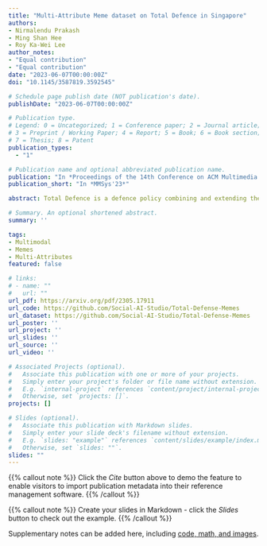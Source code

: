 ```yaml
---
title: "Multi-Attribute Meme dataset on Total Defence in Singapore"
authors:
- Nirmalendu Prakash
- Ming Shan Hee
- Roy Ka-Wei Lee
author_notes:
- "Equal contribution"
- "Equal contribution"
date: "2023-06-07T00:00:00Z"
doi: "10.1145/3587819.3592545"

# Schedule page publish date (NOT publication's date).
publishDate: "2023-06-07T00:00:00Z"

# Publication type.
# Legend: 0 = Uncategorized; 1 = Conference paper; 2 = Journal article;
# 3 = Preprint / Working Paper; 4 = Report; 5 = Book; 6 = Book section;
# 7 = Thesis; 8 = Patent
publication_types: 
  - "1"

# Publication name and optional abbreviated publication name.
publication: "In *Proceedings of the 14th Conference on ACM Multimedia Systems*"
publication_short: "In *MMSys'23*"

abstract: Total Defence is a defence policy combining and extending the concept of military defence and civil defence. While several countries have adopted total defence as their defence policy, very few studies have investigated its effectiveness. With the rapid proliferation of social media and digitalisation, many social studies have been focused on investigating policy effectiveness through specially curated surveys and questionnaires either through digital media or traditional forms. However, such references may not truly reflect the underlying sentiments about the target policies or initiatives of interest. People are more likely to express their sentiment using communication mediums such as starting topic thread on forums or sharing memes on social media. Using Singapore as a case reference, this study aims to address this research gap by proposing TotalDefMeme, a large-scale multi-modal and multi-attribute meme dataset that captures public sentiments toward Singapore's Total Defence policy. Besides supporting social informatics and public policy analysis of the Total Defence policy, TotalDefMeme can also support many downstream multi-modal machine learning tasks, such as aspect-based stance classification and multi-modal meme clustering. We perform baseline machine learning experiments on TotalDefMeme and evaluate its technical validity, and present possible future interdisciplinary research directions and application scenarios using the dataset as a baseline.

# Summary. An optional shortened abstract.
summary: ''

tags:
- Multimodal
- Memes
- Multi-Attributes
featured: false

# links:
# - name: ""
#   url: ""
url_pdf: https://arxiv.org/pdf/2305.17911
url_code: https://github.com/Social-AI-Studio/Total-Defense-Memes
url_dataset: https://github.com/Social-AI-Studio/Total-Defense-Memes
url_poster: ''
url_project: ''
url_slides: ''
url_source: ''
url_video: ''

# Associated Projects (optional).
#   Associate this publication with one or more of your projects.
#   Simply enter your project's folder or file name without extension.
#   E.g. `internal-project` references `content/project/internal-project/index.md`.
#   Otherwise, set `projects: []`.
projects: []

# Slides (optional).
#   Associate this publication with Markdown slides.
#   Simply enter your slide deck's filename without extension.
#   E.g. `slides: "example"` references `content/slides/example/index.md`.
#   Otherwise, set `slides: ""`.
slides: ""
---
```


{{% callout note %}}
Click the *Cite* button above to demo the feature to enable visitors to import publication metadata into their reference management software.
{{% /callout %}}

{{% callout note %}}
Create your slides in Markdown - click the *Slides* button to check out the example.
{{% /callout %}}

Supplementary notes can be added here, including [code, math, and images](https://wowchemy.com/docs/writing-markdown-latex/).
